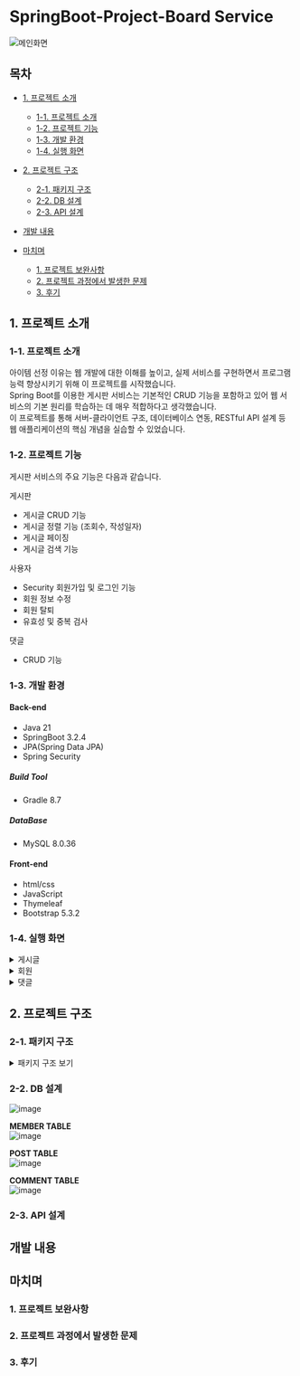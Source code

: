 # SpringBoot-Project-Board Service

![메인화면](https://github.com/yashin20/BoardServiceV2/assets/92693776/f5f42a21-c5fa-4e1c-97b9-e2d779193e1a)

## 목차
 - [1. 프로젝트 소개](#1-프로젝트-소개)
   - [1-1. 프로젝트 소개](#1-1-프로젝트-소개)
   - [1-2. 프로젝트 기능](#1-2-프로젝트-기능)
   - [1-3. 개발 환경](#1-3-개발-환경)
   - [1-4. 실행 화면](#1-4-실행-환경)
  
 - [2. 프로젝트 구조](#2-프로젝트-구조)
   - [2-1. 패키지 구조](#2-1-패키지-구조)
   - [2-2. DB 설계](#2-2-DB-설계)
   - [2-3. API 설계](#2-3-API-설계)
  
 - [개발 내용](#개발-내용)

 - [마치며](#마치며)
   - [1. 프로젝트 보완사항](#1-프로젝트-보완사항)
   - [2. 프로젝트 과정에서 발생한 문제](#2-프로젝트-과정에서-발생한-문제)
   - [3. 후기](#3-후기)
  
     


## 1. 프로젝트 소개

### 1-1. 프로젝트 소개

아이템 선정 이유는 웹 개발에 대한 이해를 높이고, 실제 서비스를 구현하면서 프로그램 능력 향상시키기 위해 이 프로젝트를 시작했습니다.  
Spring Boot를 이용한 게시판 서비스는 기본적인 CRUD 기능을 포함하고 있어 웹 서비스의 기본 원리를 학습하는 데 매우 적합하다고 생각했습니다.  
이 프로젝트를 통해 서버-클라이언트 구조, 데이터베이스 연동, RESTful API 설계 등 웹 애플리케이션의 핵심 개념을 실습할 수 있었습니다.  


### 1-2. 프로젝트 기능

게시판 서비스의 주요 기능은 다음과 같습니다.

게시판  
- 게시글 CRUD 기능
- 게시글 정렬 기능 (조회수, 작성일자)
- 게시글 페이징
- 게시글 검색 기능

사용자
 - Security 회원가입 및 로그인 기능
 - 회원 정보 수정
 - 회원 탈퇴
 - 유효성 및 중복 검사

댓글
 - CRUD 기능
   

### 1-3. 개발 환경

#### Back-end
 - Java 21
 - SpringBoot 3.2.4
 - JPA(Spring Data JPA)
 - Spring Security

##### Build Tool
 - Gradle 8.7

##### DataBase
 - MySQL 8.0.36

#### Front-end
 - html/css
 - JavaScript
 - Thymeleaf
 - Bootstrap 5.3.2


### 1-4. 실행 화면
  
  <details>
    <summary>게시글</summary>
    
   **1. 게시글 전체 목록**

   로그인 X 화면  
   ![image](https://github.com/yashin20/BoardServiceV2/assets/92693776/5547af49-7724-4aeb-979f-7a6ad2590bdd)  

   로그인 O 화면  
   ![image](https://github.com/yashin20/BoardServiceV2/assets/92693776/0871872a-720b-445f-bfe3-2055b252bd2e)  



   **1-1. 게시글 전체 목록 정렬**

   '조회수' 기준으로 내림차순 정렬  
   ![image](https://github.com/yashin20/BoardServiceV2/assets/92693776/18250746-ccbb-4911-bcf1-f39d151f0f83)  

   ※ 로그인을 하지 않아도 게시글 정렬이 가능하다.  



   **2. 게시글 등록 화면**

   ![image](https://github.com/yashin20/BoardServiceV2/assets/92693776/67099714-c576-4029-8b68-552aa2a8ef5e)  

   로그인한 사용자만 게시글 작성이 가능하며, 작성 후 '게시' 버튼을 누르면 메인 페이지로 리다이렉트 된다.  

   

   **3. 게시글 상세 정보**

   로그인 X  
   ![image](https://github.com/yashin20/BoardServiceV2/assets/92693776/92b77621-66c2-4a46-83e7-e13552424ae3)  

   ※ 로그인 하지 않은 경우, 게시글 상세 정보에 접근 가능하지만, '게시글 설정' 옵션에 접근할 수 없다.  


   작성자 계정이 아닌 다른 계정으로 로그인 O  
   ![image](https://github.com/yashin20/BoardServiceV2/assets/92693776/bef81a23-7918-4817-a5b6-b0dc5515f885)  

   ※ 작성자 계정이 아닌 다른 계정으로 로그인한 경우, '게시글 설정' 옵션에 접근 가능하지만, '게시글 작성' 기능만 접근 가능하다.  


   작성자 계정으로 로그인 O  
   ![image](https://github.com/yashin20/BoardServiceV2/assets/92693776/15f21e93-5271-447d-b708-f7aa6e0feff0)  

   ※ 작성자 계정으로 로그인 한 경우, '게시글 수정' 과 '게시글 삭제' 를 할 수 있다.  



   **4. 게시글 수정 화면**

   ![image](https://github.com/yashin20/BoardServiceV2/assets/92693776/2ecc1243-4c45-4f2f-9b42-4af5f6e7e914)  

   게시글 수정 후, '게시' 버튼을 눌러 수정을 마무리한다.    
   '게시' 버튼을 누르면 게시글 목록으로 이동한다.  

   [수정된 게시글 화면]  
   ![image](https://github.com/yashin20/BoardServiceV2/assets/92693776/c828dff6-270e-4b36-a597-85969a196c0c)  
   
   

   **5. 게시글 삭제 화면**

   ![image](https://github.com/yashin20/BoardServiceV2/assets/92693776/816ef173-4759-4456-b8b5-1ad39da2f7bb)  

   '게시글 삭제' 버튼을 눌러 삭제를 진행한다.  

   ![image](https://github.com/yashin20/BoardServiceV2/assets/92693776/08081d6f-d02c-4c06-9a42-d1c9d963d53d)  

   '게시글 번호'를 포함한 삭제 완료 안내 메시지가 등장한다.

   [게시글 목록]  
   ![image](https://github.com/yashin20/BoardServiceV2/assets/92693776/440f7a24-f7f1-4178-b6da-94319eda0f34)  

   게시글이 삭제 된 것을 볼 수 있다.


   **6. 게시글 검색 화면**

   ![image](https://github.com/yashin20/BoardServiceV2/assets/92693776/6b0fdefb-da6a-4dc7-9220-14c441fbb801)  



  **6-1. 게시글 검색 후 페이징 화면**

  ['by' 키워드로 검색한 화면]  
  ![image](https://github.com/yashin20/BoardServiceV2/assets/92693776/bbd81c39-1be6-45da-a29c-a9431b2a07ca)  

  ['by' 키워드로 검색 내용 中 사용자 기준 4페이지]  
  ![image](https://github.com/yashin20/BoardServiceV2/assets/92693776/c56913a8-1e71-4927-a828-27cf637fc195)  



  **6-2. 게시글 검색 후 페이징 + 정렬**

  ['by' 키워드로 검색 내용 && 조회수 기준 내림차순 정렬]  
  ![image](https://github.com/yashin20/BoardServiceV2/assets/92693776/79fef79f-8ff0-4c39-99ac-2677d557079b)  


  ['by' 키워드로 검색 내용 && 조회수 기준 내림차순 정렬 中 사용자 기준 1페이지]  
  ![image](https://github.com/yashin20/BoardServiceV2/assets/92693776/d346d15f-fe23-401e-a321-e79a19fa6537)   
    
  </details>


  <details>
    <summary>회원</summary>

   **1. 회원가입 화면**

   ![image](https://github.com/yashin20/BoardServiceV2/assets/92693776/fe32e1bc-cfeb-4c2b-9bc2-7ac7a2af3fea)  


   ![image](https://github.com/yashin20/BoardServiceV2/assets/92693776/f7f03b03-c0d4-4526-a495-2cdcb6e0ff46)  

   ※ 회원가입 양식에 대한 경고 메시지 표시  



   **2. 로그인 화면**

   ![image](https://github.com/yashin20/BoardServiceV2/assets/92693776/70aeecdb-783d-4469-b23a-b1b814896db5)  

   ※ 로그인 실패에 대한 경고 메시지 표시  



   **3. 회원정보 수정 화면**

   ![image](https://github.com/yashin20/BoardServiceV2/assets/92693776/49fd5a13-5ff2-4ee5-96b1-8fef64824af3)  
   로그인 된 username 을 입력하여, 회원정보 화면으로 이동  

   ![image](https://github.com/yashin20/BoardServiceV2/assets/92693776/1ffe8588-1a0d-4b49-8bb8-15a53608835e)  

  
   ![image](https://github.com/yashin20/BoardServiceV2/assets/92693776/db057e23-35ee-4f4b-afcb-333b7dcc2956)  
   변경하려는 닉네임에 대한 중복 체크    
   ![image](https://github.com/yashin20/BoardServiceV2/assets/92693776/8e879869-e2e9-4503-8ff2-80213486f736)  
   변경하려는 비밀번호에 대한 유효성 체크    



   **4. 회원 탈퇴**
   ![image](https://github.com/yashin20/BoardServiceV2/assets/92693776/86e4f872-27d0-4d94-a470-5e5ad86565dd)  
   ![image](https://github.com/yashin20/BoardServiceV2/assets/92693776/109b6351-9b3c-4f57-a1eb-26bc5373da76)  
   ![image](https://github.com/yashin20/BoardServiceV2/assets/92693776/e0a6d5a1-82f8-41b2-bbde-ae1eeaeb9f09)  
   회원 탈퇴 처리 후, 메인 페이지로 리다이렉션, 로그아웃 처리가 된다.    
   또한, 탈퇴한 회원이 작성한 게시글 / 댓글의 작성자는 'unknown' 으로 표기된다.  

    
  </details>


  <details>
    <summary>댓글</summary>

  **1. 댓글 작성 화면**
  
  로그인 X - 댓글 작성 화면  
  ![image](https://github.com/yashin20/BoardServiceV2/assets/92693776/9cf7227a-1bc9-47d5-b173-bdebc02a7d64)  

  로그인 O - 댓글 작성 화면  
  ![image](https://github.com/yashin20/BoardServiceV2/assets/92693776/97112208-bde3-474e-8283-f1195d8ceea1)  
  ![image](https://github.com/yashin20/BoardServiceV2/assets/92693776/d771292d-46c4-461b-8c18-a5f929166c88)  


  **2. 댓글 수정**

  로그인 X  
  ![image](https://github.com/yashin20/BoardServiceV2/assets/92693776/3f198fc2-6e9e-46f5-a6e1-898147562efe)  


  작성자 != 로그인 회원 - 로그인 O  
  ![image](https://github.com/yashin20/BoardServiceV2/assets/92693776/a0ee73f7-912f-4561-acfe-ec125d0eb977)  

  작성자 == 로그인 회원 - 로그인 O  
  ![image](https://github.com/yashin20/BoardServiceV2/assets/92693776/7e5fc904-1300-46c1-b3c0-ab732fb893b3)  
  작성자 본인이 로그인 한 상태에서만 댓글 수정 / 삭제 에 접근 가능하다.  

  ![image](https://github.com/yashin20/BoardServiceV2/assets/92693776/4f4107bf-e01b-480f-832e-7149459ad179)  
  ![image](https://github.com/yashin20/BoardServiceV2/assets/92693776/c2cf7c26-9a62-4183-9928-785486321a8a)  
  ![image](https://github.com/yashin20/BoardServiceV2/assets/92693776/b08c429d-fa29-40c6-8a82-8647bd790f21)  

  댓글이 수정된 모습과 '작성일자' 뒤에 '(수정됨)' 표식이 생긴 것을 볼 수 있다.  



  **3. 댓글 삭제**

  ![image](https://github.com/yashin20/BoardServiceV2/assets/92693776/c2c1e45a-1990-4a82-98d7-e4414d202543)  
  '댓글 2번!' 을 삭제 한다.    
  ![image](https://github.com/yashin20/BoardServiceV2/assets/92693776/2ddb34c3-fd21-467b-b7a1-a452fcbb9b61)  
  ![image](https://github.com/yashin20/BoardServiceV2/assets/92693776/2dbb7acc-c455-48f4-bbd5-30a108e4941f)  
  '댓글 2번!' 이 삭제 된 모습을 볼 수 있다.

    
  </details>




## 2. 프로젝트 구조

### 2-1. 패키지 구조

<details>

<summary>패키지 구조 보기</summary>

```
📦src
 ┣ 📂main
 ┃ ┣ 📂java
 ┃ ┃ ┗ 📂project
 ┃ ┃ ┃ ┗ 📂boardserviceV2
 ┃ ┃ ┃ ┃ ┣ 📂config
 ┃ ┃ ┃ ┃ ┃ ┣ 📜CustomAuthenticationFailureHandler.java
 ┃ ┃ ┃ ┃ ┃ ┣ 📜CustomUserDetailsService.java
 ┃ ┃ ┃ ┃ ┃ ┗ 📜WebSecurityConfig.java
 ┃ ┃ ┃ ┃ ┣ 📂controller
 ┃ ┃ ┃ ┃ ┃ ┣ 📜CommentApiController.java
 ┃ ┃ ┃ ┃ ┃ ┣ 📜HomeController.java
 ┃ ┃ ┃ ┃ ┃ ┣ 📜InitMember.java
 ┃ ┃ ┃ ┃ ┃ ┣ 📜MemberApiController.java
 ┃ ┃ ┃ ┃ ┃ ┣ 📜MemberController.java
 ┃ ┃ ┃ ┃ ┃ ┣ 📜PostApiController.java
 ┃ ┃ ┃ ┃ ┃ ┗ 📜PostController.java
 ┃ ┃ ┃ ┃ ┣ 📂dto
 ┃ ┃ ┃ ┃ ┃ ┣ 📜CommentRequestDto.java
 ┃ ┃ ┃ ┃ ┃ ┣ 📜CommentResponseDto.java
 ┃ ┃ ┃ ┃ ┃ ┣ 📜CreateMemberDto.java
 ┃ ┃ ┃ ┃ ┃ ┣ 📜CreatePostDto.java
 ┃ ┃ ┃ ┃ ┃ ┣ 📜LoginDto.java
 ┃ ┃ ┃ ┃ ┃ ┣ 📜MemberResponseDto.java
 ┃ ┃ ┃ ┃ ┃ ┣ 📜PostInfoDto.java
 ┃ ┃ ┃ ┃ ┃ ┣ 📜UpdateMemberDto.java
 ┃ ┃ ┃ ┃ ┃ ┗ 📜UpdatePostDto.java
 ┃ ┃ ┃ ┃ ┣ 📂entity
 ┃ ┃ ┃ ┃ ┃ ┣ 📜BaseEntity.java
 ┃ ┃ ┃ ┃ ┃ ┣ 📜Comment.java
 ┃ ┃ ┃ ┃ ┃ ┣ 📜Member.java
 ┃ ┃ ┃ ┃ ┃ ┣ 📜Post.java
 ┃ ┃ ┃ ┃ ┃ ┗ 📜UserRole.java
 ┃ ┃ ┃ ┃ ┣ 📂exception
 ┃ ┃ ┃ ┃ ┃ ┣ 📜DataAlreadyExistsException.java
 ┃ ┃ ┃ ┃ ┃ ┣ 📜DataNotFoundException.java
 ┃ ┃ ┃ ┃ ┃ ┣ 📜GlobalExceptionHandler.java
 ┃ ┃ ┃ ┃ ┃ ┗ 📜UnauthorizedAccessException.java
 ┃ ┃ ┃ ┃ ┣ 📂repository
 ┃ ┃ ┃ ┃ ┃ ┣ 📜CommentRepository.java
 ┃ ┃ ┃ ┃ ┃ ┣ 📜MemberRepository.java
 ┃ ┃ ┃ ┃ ┃ ┗ 📜PostRepository.java
 ┃ ┃ ┃ ┃ ┣ 📂service
 ┃ ┃ ┃ ┃ ┃ ┣ 📜CommentService.java
 ┃ ┃ ┃ ┃ ┃ ┣ 📜MemberService.java
 ┃ ┃ ┃ ┃ ┃ ┗ 📜PostService.java
 ┃ ┃ ┃ ┃ ┗ 📜BoardserviceV2Application.java
 ┃ ┗ 📂resources
 ┃ ┃ ┣ 📂static
 ┃ ┃ ┃ ┣ 📜main.js
 ┃ ┃ ┃ ┗ 📜styles.css
 ┃ ┃ ┣ 📂templates
 ┃ ┃ ┃ ┣ 📂fragments
 ┃ ┃ ┃ ┃ ┣ 📜bodyFooter.html
 ┃ ┃ ┃ ┃ ┣ 📜bodyHeader.html
 ┃ ┃ ┃ ┃ ┣ 📜footer.html
 ┃ ┃ ┃ ┃ ┗ 📜header.html
 ┃ ┃ ┃ ┣ 📂member
 ┃ ┃ ┃ ┃ ┣ 📜createMember.html
 ┃ ┃ ┃ ┃ ┣ 📜login.html
 ┃ ┃ ┃ ┃ ┣ 📜memberInfo.html
 ┃ ┃ ┃ ┃ ┗ 📜updateMemberInfo.html
 ┃ ┃ ┃ ┣ 📂post
 ┃ ┃ ┃ ┃ ┣ 📜createPost.html
 ┃ ┃ ┃ ┃ ┣ 📜postInfo.html
 ┃ ┃ ┃ ┃ ┗ 📜updatePost.html
 ┃ ┃ ┃ ┗ 📜index.html
 ┃ ┃ ┗ 📜application.yml
 ┗ 📂test
 ┃ ┗ 📂java
 ┃ ┃ ┗ 📂project
 ┃ ┃ ┃ ┗ 📂boardserviceV2
 ┃ ┃ ┃ ┃ ┣ 📂controller
 ┃ ┃ ┃ ┃ ┃ ┗ 📜MemberApiControllerTest.java
 ┃ ┃ ┃ ┃ ┣ 📂repository
 ┃ ┃ ┃ ┃ ┃ ┣ 📜MemberRepositoryTest.java
 ┃ ┃ ┃ ┃ ┃ ┗ 📜PostRepositoryTest.java
 ┃ ┃ ┃ ┃ ┣ 📂service
 ┃ ┃ ┃ ┃ ┃ ┗ 📜MemberServiceTest.java
 ┃ ┃ ┃ ┃ ┗ 📜BoardserviceV2ApplicationTests.java
```


</details>



### 2-2. DB 설계

![image](https://github.com/yashin20/BoardServiceV2/assets/92693776/34bac54a-31d9-458a-83e3-33ca74f29413)

**MEMBER TABLE**   
![image](https://github.com/yashin20/BoardServiceV2/assets/92693776/688dd71e-b194-41d7-8366-5634e666f748)  

**POST TABLE**  
![image](https://github.com/yashin20/BoardServiceV2/assets/92693776/e56c4f17-526d-4c94-92b3-14cb63b0aee3)  

**COMMENT TABLE**  
![image](https://github.com/yashin20/BoardServiceV2/assets/92693776/422d6e53-7c6c-4d22-bc08-fd9febfa44a6)  



### 2-3. API 설계


## 개발 내용

## 마치며

### 1. 프로젝트 보완사항
### 2. 프로젝트 과정에서 발생한 문제
### 3. 후기
